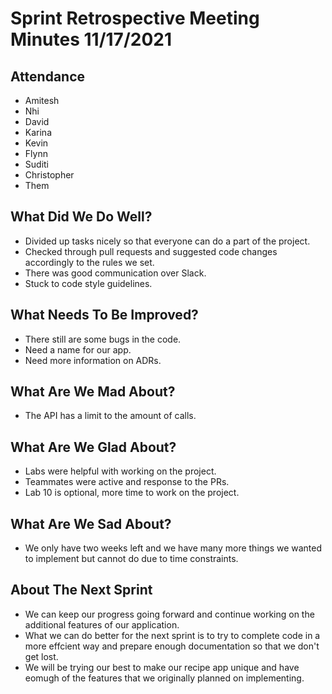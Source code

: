 # Sprint Retrospective Meeting Minutes 11/17/2021

## Attendance
* Amitesh
* Nhi
* David
* Karina
* Kevin
* Flynn
* Suditi
* Christopher
* Them

## What Did We Do Well?
* Divided up tasks nicely so that everyone can do a part of the project.
* Checked through pull requests and suggested code changes accordingly to the rules we set.
* There was good communication over Slack.
* Stuck to code style guidelines.

## What Needs To Be Improved?
* There still are some bugs in the code.
* Need a name for our app.
* Need more information on ADRs.

## What Are We Mad About?
* The API has a limit to the amount of calls.

## What Are We Glad About?
* Labs were helpful with working on the project.
* Teammates were active and response to the PRs.
* Lab 10 is optional, more time to work on the project.

## What Are We Sad About?
* We only have two weeks left and we have many more things we wanted to implement but cannot do due to time constraints.

## About The Next Sprint
* We can keep our progress going forward and continue working on the additional features of our application.
* What we can do better for the next sprint is to try to complete code in a more effcient way and prepare enough documentation so that we don't get lost.
* We will be trying our best to make our recipe app unique and have eomugh of the features that we originally planned on implementing.
